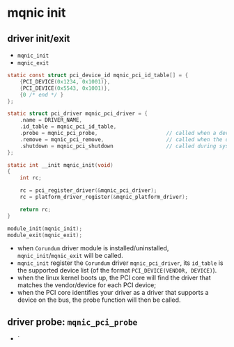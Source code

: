 # mqnic init

## driver init/exit
* `mqnic_init`
* `mqnic_exit`

```c
static const struct pci_device_id mqnic_pci_id_table[] = {
	{PCI_DEVICE(0x1234, 0x1001)},
	{PCI_DEVICE(0x5543, 0x1001)},
	{0 /* end */ }
};

static struct pci_driver mqnic_pci_driver = {
	.name = DRIVER_NAME,
	.id_table = mqnic_pci_id_table,
	.probe = mqnic_pci_probe,                      // called when a device matching an entry in the id_table is found
	.remove = mqnic_pci_remove,                    // called when the device is removed or driver is unloaded
	.shutdown = mqnic_pci_shutdown                 // called during system reboot/shutdown
};

static int __init mqnic_init(void)
{
	int rc;

	rc = pci_register_driver(&mqnic_pci_driver);
	rc = platform_driver_register(&mqnic_platform_driver);

	return rc;
}

module_init(mqnic_init);
module_exit(mqnic_exit);
```
* when `Corundum` driver module is installed/uninstalled, `mqnic_init`/`mqnic_exit` will be called.
* `mqnic_init` register the `Corundum` driver `mqnic_pci_driver`, its `id_table` is the supported device list (of the format `PCI_DEVICE(VENDOR, DEVICE)`).
* when the linux kernel boots up, the PCI core will find the driver that matches the vendor/device for each PCI device;
* when the PCI core identifies your driver as a driver that supports a device on the bus, the probe function will then be called.

## driver probe: `mqnic_pci_probe`
* `
